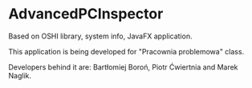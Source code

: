 # AdvancedPCInspector
Based on OSHI library, system info, JavaFX application.

This application is being developed for "Pracownia problemowa" class.

Developers behind it are: Bartłomiej Boroń, Piotr Ćwiertnia and Marek Naglik.
